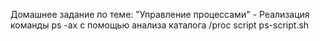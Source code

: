 Домашнее задание по теме: "Управление процессами" - Реализация команды ps -ax с помощью анализа каталога /proc script ps-script.sh
